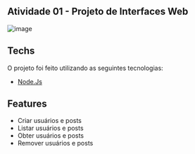  ## Atividade 01 - Projeto de Interfaces Web

![image](https://drive.google.com/uc?export=view&id=1teVisTw7PJfRbbrSdoL6bIhjRDMJvQOT)

## Techs
O projeto foi feito utilizando as seguintes tecnologias:

* [Node.Js](https://nodejs.org/en/)

## Features

* Criar usuários e posts
* Listar usuários e posts
* Obter usuários e posts
* Remover usuários e posts